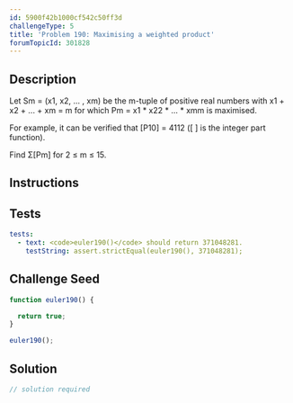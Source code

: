 ```yaml
---
id: 5900f42b1000cf542c50ff3d
challengeType: 5
title: 'Problem 190: Maximising a weighted product'
forumTopicId: 301828
---
```


## Description

<section id='description'>

Let Sm = (x1, x2, ... , xm) be the m-tuple of positive real numbers with x1 + x2 + ... + xm = m for which Pm = x1 \* x22 \* ... \* xmm is maximised.

For example, it can be verified that \[P10] = 4112 (\[ ] is the integer part function).

Find Σ\[Pm] for 2 ≤ m ≤ 15.

</section>

## Instructions

<section id='instructions'>

</section>

## Tests

<section id='tests'>

```yml
tests:
  - text: <code>euler190()</code> should return 371048281.
    testString: assert.strictEqual(euler190(), 371048281);

```

</section>

## Challenge Seed

<section id='challengeSeed'>

<div id='js-seed'>

```js
function euler190() {

  return true;
}

euler190();
```

</div>

</section>

## Solution

<section id='solution'>

```js
// solution required
```

</section>
